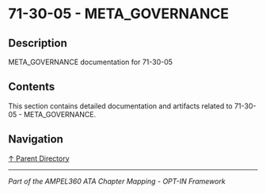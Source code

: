 # 71-30-05 - META_GOVERNANCE

## Description

META_GOVERNANCE documentation for 71-30-05

## Contents

This section contains detailed documentation and artifacts related to 71-30-05 - META_GOVERNANCE.

## Navigation

[↑ Parent Directory](../README.md)

---

*Part of the AMPEL360 ATA Chapter Mapping - OPT-IN Framework*
